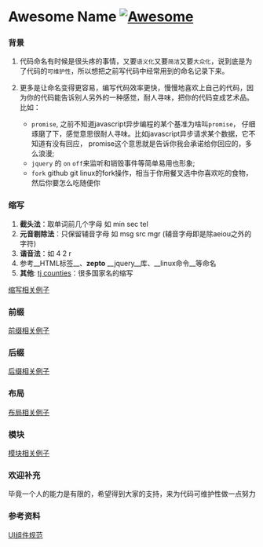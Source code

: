 # Awesome Name [![Awesome](https://cdn.rawgit.com/sindresorhus/awesome/d7305f38d29fed78fa85652e3a63e154dd8e8829/media/badge.svg)](https://github.com/sindresorhus/awesome)

### 背景

1. 代码命名有时候是很头疼的事情，又要`语义化`又要`简洁`又要`大众化`，说到底是为了代码的`可维护性`，所以想把之前写代码中经常用到的命名记录下来。

2. 更多是让命名变得更容易，编写代码效率更快，慢慢地喜欢上自己的代码，因为你的代码能告诉别人另外的一种感觉，耐人寻味，把你的代码变成艺术品。比如：

	* `promise`, 之前不知道javascript异步编程的某个基准为啥叫`promise`，
	仔细琢磨了下，感觉意思很耐人寻味。比如javascript异步请求某个数据，它不知道有没有回应，
	promise这个意思就是告诉你我会承诺给你回应的，多么浪漫;
	* `jquery` 的 `on` `off`来监听和销毁事件等简单易用也形象;
	* `fork` github git linux的fork操作，相当于你用餐叉选中你喜欢吃的食物，然后你要怎么吃随便你

### 缩写

1. __截头法__：取单词前几个字母 如 min sec tel
2. __元音剔除法__：只保留辅音字母 如 msg src mgr (辅音字母即是除aeiou之外的字符)
3. __谐音法__：如 4 2 r
4. 参考__HTML标签__、__zepto__ __jquery__库、__linux命令__等命名
5. __其他__: [tj counties](https://github.com/component/countries)：很多国家名的缩写

[缩写相关例子](./examples/abbr.md)

### 前缀

[前缀相关例子](./examples/prefix.md)

### 后缀

[后缀相关例子](./examples/postfix.md)

### 布局

[布局相关例子](./examples/layout.md)

### 模块

[模块相关例子](./examples/module.md)

### 欢迎补充

毕竟一个人的能力是有限的，希望得到大家的支持，来为代码可维护性做一点努力

### 参考资料
[UI组件规范](http://huixisheng.github.io/fed/docs/ui-coding-style.html)
